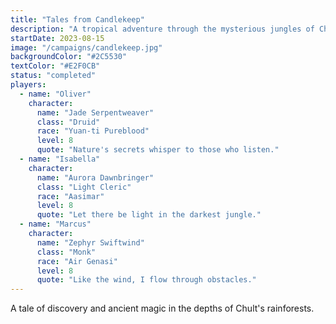 ```yaml
---
title: "Tales from Candlekeep"
description: "A tropical adventure through the mysterious jungles of Chult"
startDate: 2023-08-15
image: "/campaigns/candlekeep.jpg"
backgroundColor: "#2C5530"
textColor: "#E2F0CB"
status: "completed"
players:
  - name: "Oliver"
    character:
      name: "Jade Serpentweaver"
      class: "Druid"
      race: "Yuan-ti Pureblood"
      level: 8
      quote: "Nature's secrets whisper to those who listen."
  - name: "Isabella"
    character:
      name: "Aurora Dawnbringer"
      class: "Light Cleric"
      race: "Aasimar"
      level: 8
      quote: "Let there be light in the darkest jungle."
  - name: "Marcus"
    character:
      name: "Zephyr Swiftwind"
      class: "Monk"
      race: "Air Genasi"
      level: 8
      quote: "Like the wind, I flow through obstacles."
---
```


A tale of discovery and ancient magic in the depths of Chult's rainforests.